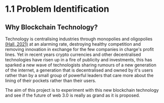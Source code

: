 # 1.1 Problem Identification

## Why Blockchain Technology?

Technology is centralising industries through monopolies and oligopolies [(Hall, 2021)](../reference-list.md) at an alarming rate, destroying healthy competition and removing innovation in exchange for the few companies in charge's profit lines. Yet in recent years crypto currencies and other decentralised technologies have risen up in a fire of publicity and investments, this has sparked a new wave of technologists sharing rumours of a new generation of the internet, a generation that is decentralised and owned by it's users rather than by a small group of powerful leaders that care more about the lining of their pockets rather than their users.

The aim of this project is to experiment with this new blockchain technology and see if the future of web 3.0 is really as grand as it is proposed.
